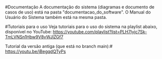 #Documentação
A documentação do sistema (diagramas e documento de casos de uso) está na pasta "documentacao_do_software". O Manual do Usuário do Sistema também está na mesma pasta.

#Tutoriais para o uso
Veja tutoriais para o uso do sistema na playlist abaixo, disponível no YouTube:
https://youtube.com/playlist?list=PLH7Iyjc7Sk-TmLVNSn1Hbw9V8vWJlZGf7

Tutorial da versão antiga (que está no branch main):#
https://youtu.be/jBegqdQTyPs 